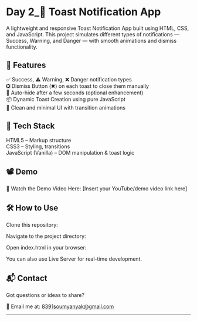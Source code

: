 
<h1>Day 2_🔔 Toast Notification App</h1>

A lightweight and responsive Toast Notification App built using HTML, CSS, and JavaScript. This project simulates different types of notifications — Success, Warning, and Danger — with smooth animations and dismiss functionality.

<h2>🚀 Features</h2>
✅ Success, ⚠️ Warning, ❌ Danger notification types<br>
❎ Dismiss Button (✖) on each toast to close them manually<br>
💨 Auto-hide after a few seconds (optional enhancement)<br>
📦 Dynamic Toast Creation using pure JavaScript<br>
🧼 Clean and minimal UI with transition animations<br>


<h2>🧰 Tech Stack</h2>
HTML5 – Markup structure<br>
CSS3 – Styling, transitions<br>
JavaScript (Vanilla) – DOM manipulation & toast logic

<h2>📽️ Demo</h2>
🎥 Watch the Demo Video Here:
[Insert your YouTube/demo video link here]

<h2>🛠️ How to Use</h2>
Clone this repository:

Navigate to the project directory:

Open index.html in your browser:

You can also use Live Server for real-time development.
<h2>📬 Contact</h2>
Got questions or ideas to share?

📧 Email me at: 8391soumyanyak@gmail.com
<hr>
